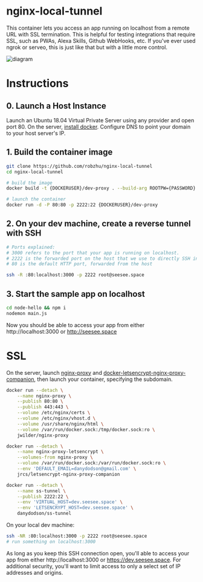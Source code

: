 # nginx-local-tunnel

This container lets you access an app running on localhost from a remote URL with SSL termination. This is helpful for testing integrations that require SSL, such as PWAs, Alexa Skills, Github WebHooks, etc. If you've ever used ngrok or serveo, this is just like that but with a little more control.

![diagram](https://raw.githubusercontent.com/robzhu/nginx-local-tunnel/master/diagram.png "Diagram")

# Instructions

## 0. Launch a Host Instance

Launch an Ubuntu 18.04 Virtual Private Server using any provider and open port 80. On the server, [install docker](https://docs.docker.com/install/). Configure DNS to point your domain to your host server's IP.

## 1. Build the container image

```sh
git clone https://github.com/robzhu/nginx-local-tunnel
cd nginx-local-tunnel

# build the image
docker build -t {DOCKERUSER}/dev-proxy . --build-arg ROOTPW={PASSWORD}

# launch the container
docker run -d -P 80:80 -p 2222:22 {DOCKERUSER}/dev-proxy
```

## 2. On your dev machine, create a reverse tunnel with SSH

```sh
# Ports explained:
# 3000 refers to the port that your app is running on localhost.
# 2222 is the forwarded port on the host that we use to directly SSH into the container.
# 80 is the default HTTP port, forwarded from the host

ssh -R :80:localhost:3000 -p 2222 root@seesee.space
```

## 3. Start the sample app on localhost

```sh
cd node-hello && npm i
nodemon main.js
```

Now you should be able to access your app from either http://localhost:3000 or http://seesee.space

# SSL

On the server, launch [nginx-proxy](https://github.com/jwilder/nginx-proxy) and [docker-letsencrypt-nginx-proxy-companion](https://github.com/JrCs/docker-letsencrypt-nginx-proxy-companion), then launch your container, specifying the subdomain.

```sh
docker run --detach \
    --name nginx-proxy \
    --publish 80:80 \
    --publish 443:443 \
    --volume /etc/nginx/certs \
    --volume /etc/nginx/vhost.d \
    --volume /usr/share/nginx/html \
    --volume /var/run/docker.sock:/tmp/docker.sock:ro \
    jwilder/nginx-proxy

docker run --detach \
    --name nginx-proxy-letsencrypt \
    --volumes-from nginx-proxy \
    --volume /var/run/docker.sock:/var/run/docker.sock:ro \
    --env 'DEFAULT_EMAIL=danydodson@gmail.com' \
    jrcs/letsencrypt-nginx-proxy-companion

docker run --detach \
    --name ss-tunnel \
    --publish 2222:22 \
    --env 'VIRTUAL_HOST=dev.seesee.space' \
    --env 'LETSENCRYPT_HOST=dev.seesee.space' \
    danydodson/ss-tunnel

```

On your local dev machine:

```sh
ssh -NR :80:localhost:3000 -p 2222 root@seesee.space
# run something on localhost:3000
```

As long as you keep this SSH connection open, you'll able to access your app from either http://localhost:3000 or https://dev.seesee.space. For additional security, you'll want to limit access to only a select set of IP addresses and origins.
